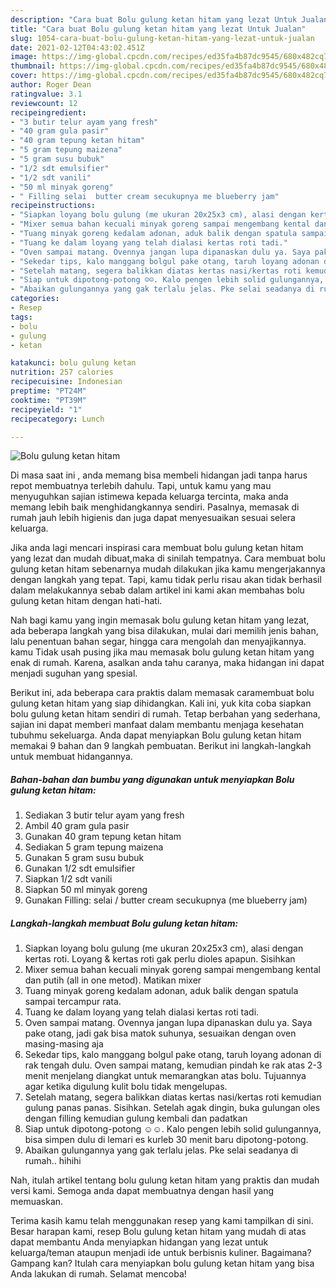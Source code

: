 ```yaml
---
description: "Cara buat Bolu gulung ketan hitam yang lezat Untuk Jualan"
title: "Cara buat Bolu gulung ketan hitam yang lezat Untuk Jualan"
slug: 1054-cara-buat-bolu-gulung-ketan-hitam-yang-lezat-untuk-jualan
date: 2021-02-12T04:43:02.451Z
image: https://img-global.cpcdn.com/recipes/ed35fa4b87dc9545/680x482cq70/bolu-gulung-ketan-hitam-foto-resep-utama.jpg
thumbnail: https://img-global.cpcdn.com/recipes/ed35fa4b87dc9545/680x482cq70/bolu-gulung-ketan-hitam-foto-resep-utama.jpg
cover: https://img-global.cpcdn.com/recipes/ed35fa4b87dc9545/680x482cq70/bolu-gulung-ketan-hitam-foto-resep-utama.jpg
author: Roger Dean
ratingvalue: 3.1
reviewcount: 12
recipeingredient:
- "3 butir telur ayam yang fresh"
- "40 gram gula pasir"
- "40 gram tepung ketan hitam"
- "5 gram tepung maizena"
- "5 gram susu bubuk"
- "1/2 sdt emulsifier"
- "1/2 sdt vanili"
- "50 ml minyak goreng"
- " Filling selai  butter cream secukupnya me blueberry jam"
recipeinstructions:
- "Siapkan loyang bolu gulung (me ukuran 20x25x3 cm), alasi dengan kertas roti. Loyang &amp; kertas roti gak perlu dioles apapun. Sisihkan"
- "Mixer semua bahan kecuali minyak goreng sampai mengembang kental dan putih (all in one metod). Matikan mixer"
- "Tuang minyak goreng kedalam adonan, aduk balik dengan spatula sampai tercampur rata."
- "Tuang ke dalam loyang yang telah dialasi kertas roti tadi."
- "Oven sampai matang. Ovennya jangan lupa dipanaskan dulu ya. Saya pake otang, jadi gak bisa matok suhunya, sesuaikan dengan oven masing-masing aja"
- "Sekedar tips, kalo manggang bolgul pake otang, taruh loyang adonan di rak tengah dulu. Oven sampai matang, kemudian pindah ke rak atas 2-3 menit menjelang diangkat untuk memarangkan atas bolu. Tujuannya agar ketika digulung kulit bolu tidak mengelupas."
- "Setelah matang, segera balikkan diatas kertas nasi/kertas roti kemudian gulung panas panas. Sisihkan. Setelah agak dingin, buka gulungan oles dengan filling kemudian gulung kembali dan padatkan"
- "Siap untuk dipotong-potong ☺️☺️. Kalo pengen lebih solid gulungannya, bisa simpen dulu di lemari es kurleb 30 menit baru dipotong-potong."
- "Abaikan gulungannya yang gak terlalu jelas. Pke selai seadanya di rumah.. hihihi"
categories:
- Resep
tags:
- bolu
- gulung
- ketan

katakunci: bolu gulung ketan 
nutrition: 257 calories
recipecuisine: Indonesian
preptime: "PT24M"
cooktime: "PT39M"
recipeyield: "1"
recipecategory: Lunch

---
```



![Bolu gulung ketan hitam](https://img-global.cpcdn.com/recipes/ed35fa4b87dc9545/680x482cq70/bolu-gulung-ketan-hitam-foto-resep-utama.jpg)

Di masa  saat ini , anda memang bisa membeli hidangan jadi tanpa harus repot membuatnya terlebih dahulu. Tapi, untuk kamu yang mau menyuguhkan sajian istimewa kepada keluarga tercinta, maka anda memang lebih baik menghidangkannya sendiri. Pasalnya, memasak di rumah jauh lebih higienis dan juga dapat menyesuaikan sesuai selera keluarga.

Jika anda lagi mencari inspirasi cara membuat bolu gulung ketan hitam yang lezat dan mudah dibuat,maka di sinilah tempatnya. Cara membuat bolu gulung ketan hitam  sebenarnya mudah dilakukan jika kamu mengerjakannya dengan langkah yang tepat. Tapi, kamu tidak perlu risau akan tidak berhasil dalam melakukannya 
sebab dalam artikel ini kami akan membahas bolu gulung ketan hitam dengan hati-hati.  



Nah bagi kamu yang ingin memasak bolu gulung ketan hitam yang lezat, ada beberapa langkah yang bisa dilakukan, mulai dari memilih jenis bahan, lalu penentuan bahan segar, hingga cara mengolah dan menyajikannya. kamu Tidak usah pusing jika mau memasak bolu gulung ketan hitam yang enak di rumah. Karena, asalkan anda  tahu caranya, maka hidangan ini dapat menjadi suguhan yang spesial.

Berikut ini, ada beberapa cara praktis  dalam memasak caramembuat bolu gulung ketan hitam yang siap dihidangkan. Kali ini, yuk kita coba siapkan bolu gulung ketan hitam sendiri di rumah. Tetap berbahan yang sederhana, sajian ini dapat memberi manfaat dalam membantu menjaga kesehatan tubuhmu sekeluarga. Anda dapat menyiapkan Bolu gulung ketan hitam memakai 9 bahan dan 9 langkah pembuatan. Berikut ini langkah-langkah untuk membuat hidangannya.

<!--inarticleads1-->

##### Bahan-bahan dan bumbu yang digunakan untuk menyiapkan Bolu gulung ketan hitam:

1. Sediakan 3 butir telur ayam yang fresh
1. Ambil 40 gram gula pasir
1. Gunakan 40 gram tepung ketan hitam
1. Sediakan 5 gram tepung maizena
1. Gunakan 5 gram susu bubuk
1. Gunakan 1/2 sdt emulsifier
1. Siapkan 1/2 sdt vanili
1. Siapkan 50 ml minyak goreng
1. Gunakan  Filling: selai / butter cream secukupnya (me blueberry jam)




<!--inarticleads2-->

##### Langkah-langkah membuat Bolu gulung ketan hitam:

1. Siapkan loyang bolu gulung (me ukuran 20x25x3 cm), alasi dengan kertas roti. Loyang &amp; kertas roti gak perlu dioles apapun. Sisihkan
1. Mixer semua bahan kecuali minyak goreng sampai mengembang kental dan putih (all in one metod). Matikan mixer
1. Tuang minyak goreng kedalam adonan, aduk balik dengan spatula sampai tercampur rata.
1. Tuang ke dalam loyang yang telah dialasi kertas roti tadi.
1. Oven sampai matang. Ovennya jangan lupa dipanaskan dulu ya. Saya pake otang, jadi gak bisa matok suhunya, sesuaikan dengan oven masing-masing aja
1. Sekedar tips, kalo manggang bolgul pake otang, taruh loyang adonan di rak tengah dulu. Oven sampai matang, kemudian pindah ke rak atas 2-3 menit menjelang diangkat untuk memarangkan atas bolu. Tujuannya agar ketika digulung kulit bolu tidak mengelupas.
1. Setelah matang, segera balikkan diatas kertas nasi/kertas roti kemudian gulung panas panas. Sisihkan. Setelah agak dingin, buka gulungan oles dengan filling kemudian gulung kembali dan padatkan
1. Siap untuk dipotong-potong ☺️☺️. Kalo pengen lebih solid gulungannya, bisa simpen dulu di lemari es kurleb 30 menit baru dipotong-potong.
1. Abaikan gulungannya yang gak terlalu jelas. Pke selai seadanya di rumah.. hihihi




Nah, itulah artikel tentang  bolu gulung ketan hitam  yang praktis dan mudah versi kami. Semoga anda dapat membuatnya dengan hasil yang memuaskan. 

Terima kasih kamu telah menggunakan resep yang kami tampilkan di sini. Besar harapan kami, resep  Bolu gulung ketan hitam yang mudah di atas dapat membantu Anda menyiapkan hidangan yang lezat untuk keluarga/teman ataupun menjadi ide untuk berbisnis kuliner. Bagaimana? Gampang kan? Itulah cara menyiapkan bolu gulung ketan hitam yang bisa Anda lakukan di rumah. Selamat mencoba!

